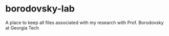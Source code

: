 # borodovsky-lab
A place to keep all files associated with my research with Prof. Borodovsky at Georgia Tech
